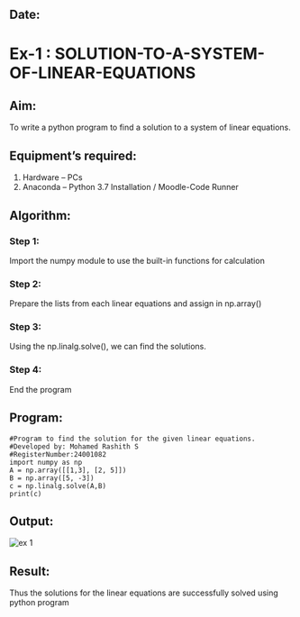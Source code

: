 ## Date:

# Ex-1 : SOLUTION-TO-A-SYSTEM-OF-LINEAR-EQUATIONS

## Aim:
To write a python program to find a solution to a system of linear equations.
## Equipment’s required:
1. 	Hardware – PCs
2. 	Anaconda – Python 3.7 Installation / Moodle-Code Runner
## Algorithm:
### Step 1: 
Import the numpy module to use the built-in functions for calculation
### Step 2: 
Prepare the lists from each linear equations and assign in np.array()
### Step 3: 
Using the np.linalg.solve(), we can find the solutions.
### Step 4: 
End the program
## Program:
```
#Program to find the solution for the given linear equations.
#Developed by: Mohamed Rashith S
#RegisterNumber:24001082
import numpy as np
A = np.array([[1,3], [2, 5]])
B = np.array([5, -3])
c = np.linalg.solve(A,B)
print(c)
```

## Output:
![ex 1](https://github.com/user-attachments/assets/b1a07c30-564b-4655-b95a-a8f4b3ebebfd)


## Result: 
Thus the solutions for the linear equations are successfully solved using python program
